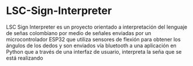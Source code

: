 # LSC-Sign-Interpreter
LSC Sign Interpreter es un proyecto orientado a interpretación del lenguaje de señas colombiano por medio de señales enviadas por un microcontrolador ESP32 que utiliza sensores de flexión para obtener los ángulos de los dedos y son enviados vía bluetooth a una aplicación en Python que a través de una interfaz de usuario, interpreta la seña que se está realizando

